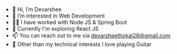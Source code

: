 - 👋 Hi, I’m Devarshee
- 👀 I’m interested in Web Development
- :woman_technologist: I have worked with Node JS & Spring Boot 
- 🌱 Currently I'm exploring React JS
- 📫 You can reach out to me via devarsheethokal28@gmail.com
- 💞️ Other than my technical interests I love playing Guitar


<!---
IDeva28/IDeva28 is a ✨ special ✨ repository because its `README.md` (this file) appears on your GitHub profile.
You can click the Preview link to take a look at your changes.
--->



